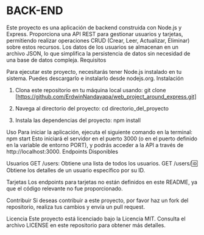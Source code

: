# BACK-END


Este proyecto es una aplicación de backend construida con Node.js y Express. Proporciona una API REST para gestionar usuarios y tarjetas, permitiendo realizar operaciones CRUD (Crear, Leer, Actualizar, Eliminar) sobre estos recursos. Los datos de los usuarios se almacenan en un archivo JSON, lo que simplifica la persistencia de datos sin necesidad de una base de datos compleja.
Requisitos

Para ejecutar este proyecto, necesitarás tener Node.js instalado en tu sistema. Puedes descargarlo e instalarlo desde nodejs.org.
Instalación

1. Clona este repositorio en tu máquina local usando:
   git clone [https://github.com/ErdwinNandayapa/web_project_around_express.git]
   
2. Navega al directorio del proyecto:
cd directorio_del_proyecto

3. Instala las dependencias del proyecto:
  npm install

Uso
Para iniciar la aplicación, ejecuta el siguiente comando en la terminal:
npm start
Esto iniciará el servidor en el puerto 3000 (o en el puerto definido en la variable de entorno PORT), y podrás acceder a la API a través de http://localhost:3000.
Endpoints Disponibles

Usuarios
GET /users: Obtiene una lista de todos los usuarios.
GET /users/:id: Obtiene los detalles de un usuario específico por su ID.

Tarjetas
Los endpoints para tarjetas no están definidos en este README, ya que el código relevante no fue proporcionado.

Contribuir
Si deseas contribuir a este proyecto, por favor haz un fork del repositorio, realiza tus cambios y envía un pull request.

Licencia
Este proyecto está licenciado bajo la Licencia MIT. Consulta el archivo LICENSE en este repositorio para obtener más detalles.
